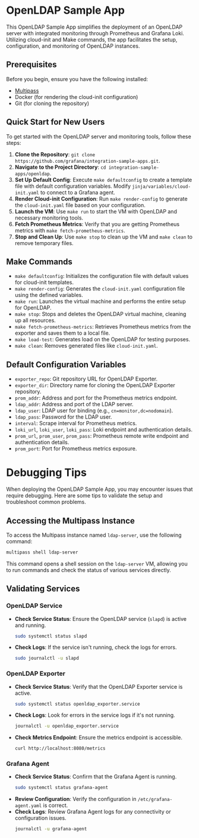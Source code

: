 # OpenLDAP Sample App

This OpenLDAP Sample App simplifies the deployment of an OpenLDAP server with integrated monitoring through Prometheus and Grafana Loki. Utilizing cloud-init and Make commands, the app facilitates the setup, configuration, and monitoring of OpenLDAP instances.

## Prerequisites

Before you begin, ensure you have the following installed:
- [Multipass](https://multipass.run/)
- Docker (for rendering the cloud-init configuration)
- Git (for cloning the repository)

## Quick Start for New Users

To get started with the OpenLDAP server and monitoring tools, follow these steps:

1. **Clone the Repository**: `git clone https://github.com/grafana/integration-sample-apps.git`.
2. **Navigate to the Project Directory**: `cd integration-sample-apps/openldap`.
3. **Set Up Default Config**: Execute `make defaultconfig` to create a template file with default configuration variables. Modify `jinja/variables/cloud-init.yaml` to connect to a Grafana agent.
4. **Render Cloud-init Configuration**: Run `make render-config` to generate the `cloud-init.yaml` file based on your configuration.
5. **Launch the VM**: Use `make run` to start the VM with OpenLDAP and necessary monitoring tools.
6. **Fetch Prometheus Metrics**: Verify that you are getting Prometheus metrics with `make fetch-prometheus-metrics`.
7. **Stop and Clean Up**: Use `make stop` to clean up the VM and `make clean` to remove temporary files.

## Make Commands

- `make defaultconfig`: Initializes the configuration file with default values for cloud-init templates.
- `make render-config`: Generates the `cloud-init.yaml` configuration file using the defined variables.
- `make run`: Launches the virtual machine and performs the entire setup for OpenLDAP.
- `make stop`: Stops and deletes the OpenLDAP virtual machine, cleaning up all resources.
- `make fetch-prometheus-metrics`: Retrieves Prometheus metrics from the exporter and saves them to a local file.
- `make load-test`: Generates load on the OpenLDAP for testing purposes.
- `make clean`: Removes generated files like `cloud-init.yaml`.

## Default Configuration Variables

- `exporter_repo`: Git repository URL for OpenLDAP Exporter.
- `exporter_dir`: Directory name for cloning the OpenLDAP Exporter repository.
- `prom_addr`: Address and port for the Prometheus metrics endpoint.
- `ldap_addr`: Address and port of the LDAP server.
- `ldap_user`: LDAP user for binding (e.g., `cn=monitor,dc=nodomain`).
- `ldap_pass`: Password for the LDAP user.
- `interval`: Scrape interval for Prometheus metrics.
- `loki_url`, `loki_user`, `loki_pass`: Loki endpoint and authentication details.
- `prom_url`, `prom_user`, `prom_pass`: Prometheus remote write endpoint and authentication details.
- `prom_port`: Port for Prometheus metrics exposure.


# Debugging Tips

When deploying the OpenLDAP Sample App, you may encounter issues that require debugging. Here are some tips to validate the setup and troubleshoot common problems.

## Accessing the Multipass Instance

To access the Multipass instance named `ldap-server`, use the following command:

```bash
multipass shell ldap-server
```

This command opens a shell session on the `ldap-server` VM, allowing you to run commands and check the status of various services directly.

## Validating Services

### OpenLDAP Service
- **Check Service Status**: Ensure the OpenLDAP service (`slapd`) is active and running.
  ```bash
  sudo systemctl status slapd
  ```
- **Check Logs**: If the service isn't running, check the logs for errors.
  ```bash
  sudo journalctl -u slapd
  ```

### OpenLDAP Exporter
- **Check Service Status**: Verify that the OpenLDAP Exporter service is active.
  ```bash
  sudo systemctl status openldap_exporter.service
  ```
- **Check Logs**: Look for errors in the service logs if it's not running.
  ```bash
  journalctl -u openldap_exporter.service
  ```
- **Check Metrics Endpoint**: Ensure the metrics endpoint is accessible.
  ```bash
  curl http://localhost:8080/metrics
  ```

### Grafana Agent
- **Check Service Status**: Confirm that the Grafana Agent is running.
  ```bash
  sudo systemctl status grafana-agent
  ```
- **Review Configuration**: Verify the configuration in `/etc/grafana-agent.yaml` is correct.
- **Check Logs**: Review Grafana Agent logs for any connectivity or configuration issues.
  ```bash
  journalctl -u grafana-agent
  ```
